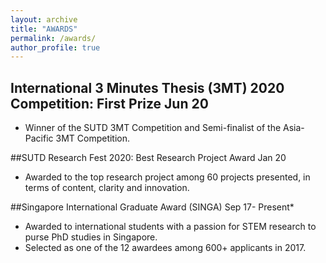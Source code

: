 ```yaml
---
layout: archive
title: "AWARDS"
permalink: /awards/
author_profile: true
---
```


## International 3 Minutes Thesis (3MT) 2020 Competition: First Prize Jun 20
* Winner of the SUTD 3MT Competition and Semi-finalist of the Asia-Pacific 3MT Competition.


##SUTD Research Fest 2020: Best Research Project Award Jan 20
* Awarded to the top research project among 60 projects presented, in terms of content, clarity and innovation.


##Singapore International Graduate Award (SINGA) Sep 17- Present*
* Awarded to international students with a passion for STEM research to purse PhD studies in Singapore.
* Selected as one of the 12 awardees among 600+ applicants in 2017.